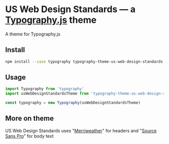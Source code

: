 # US Web Design Standards — a <a href='https://github.com/kyleamathews/typography.js'>Typography.js</a> theme

A theme for Typography.js

## Install
```bash
npm install --save typography typography-theme-us-web-design-standards
```
## Usage
```javascript
import Typography from 'typography'
import usWebDesignStandardsTheme from 'typography-theme-us-web-design-standards'

const typography = new Typography(usWebDesignStandardsTheme)
```
## More on theme

US Web Design Standards uses "<a href='https://fonts.google.com/specimen/Merriweather'>Merriweather</a>" for headers and "<a href='https://fonts.google.com/specimen/Source+Sans+Pro'>Source Sans Pro</a>" for body text
